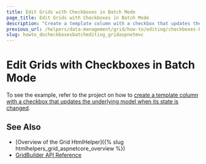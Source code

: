 ```yaml
---
title: Edit Grids with Checkboxes in Batch Mode
page_title: Edit Grids with Checkboxes in Batch Mode
description: "Create a template column with а checkbox that updates the underlying model when its state is changed in a Kendo UI Grid in ASP.NET MVC applications."
previous_url: /helpers/data-management/grid/how-to/editing/checkboxes-batch-editing
slug: howto_docheckboxesbatchediting_gridaspnetmvc
---
```


# Edit Grids with Checkboxes in Batch Mode

To see the example, refer to the project on how to [create a template column with a checkbox that updates the underlying model when its state is changed](https://github.com/telerik/ui-for-aspnet-mvc-examples/tree/master/grid/checkboxes-batch-editing).

## See Also

* [Overview of the Grid HtmlHelper]({% slug htmlhelpers_grid_aspnetcore_overview %})
* [GridBuilder API Reference](https://docs.telerik.com/aspnet-mvc/api/kendo.mvc.ui.fluent/gridbuilder)
